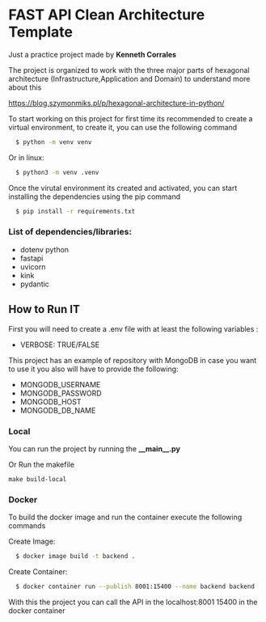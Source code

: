 # FAST API Clean Architecture Template

Just a practice project made by **Kenneth Corrales**

The project is organized to work with the three major parts of hexagonal architecture (Infrastructure,Application and Domain)
to understand more about this 

https://blog.szymonmiks.pl/p/hexagonal-architecture-in-python/


To start working on this project for first time its recommended to create a virtual environment, to create it, you can use the following command

```sh
  $ python -m venv venv
```

Or in linux:
```sh
  $ python3 -m venv .venv
```
Once the virutal environment its created and activated, you can start installing the dependencies using the pip command

```sh
  $ pip install -r requirements.txt
```


### List of dependencies/libraries:
- dotenv python
- fastapi
- uvicorn
- kink
- pydantic


## How to Run IT

First you will need to create a .env file with at least the following variables : 

- VERBOSE: TRUE/FALSE

This project has an example of repository with MongoDB in case you want to use it you also will have to provide the following:

- MONGODB_USERNAME 
- MONGODB_PASSWORD 
- MONGODB_HOST
- MONGODB_DB_NAME 

### Local
You can run the project by running the **__main\_\_.py**

Or Run the makefile

```
make build-local
```

### Docker

To build the docker image and run the container execute the following commands

Create Image:
```sh
  $ docker image build -t backend .
```

Create Container:
```sh
  $ docker container run --publish 8001:15400 --name backend backend
```

With this the project you can call the API in the localhost:8001 15400 in the docker container

